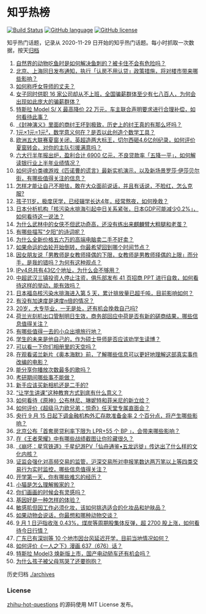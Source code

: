 # 知乎热榜
[![Build Status](https://github.com/ToWeLong/zhihu-hot-questions/workflows/CI/badge.svg)](https://github.com/ToWeLong/zhihu-hot-questions/actions)
[![GitHub language](https://img.shields.io/badge/language-golang-orange.svg)](https://golang.org/)
[![GitHub license](https://img.shields.io/github/license/ToWeLong/zhihu-hot-questions)](https://github.com/ToWeLong/zhihu-hot-questions/blob/main/LICENSE)

知乎热门话题，记录从 2020-11-29 日开始的知乎热门话题。每小时抓取一次数据，按天[归档](./archives)

<!-- BEGIN -->

1. [自然界的动物吃鱼时是如何解决鱼刺的？被卡住不会有危险吗？](https://www.zhihu.com/question/619784646)
1. [北京、上海同日发布通知，执行「认房不用认贷」政策措施，将对楼市带来哪些影响？](https://www.zhihu.com/question/620177012)
1. [如何称呼女导师的丈夫？](https://www.zhihu.com/question/620008264)
1. [女子同时供职 16 家公司却从不上班，全国骗薪群体至少有七八百人，为何会出现如此庞大的骗薪群体？](https://www.zhihu.com/question/619972219)
1. [特斯拉 Model S/ X 最高降价 22 万元，车主联合声明要求进行合理补偿，如何看待此事？](https://www.zhihu.com/question/620200678)
1. [《封神演义》里面的商纣王坏到极致，历史上的纣王真的有那么坏吗？](https://www.zhihu.com/question/614078309)
1. [1元×1元=1元²，数学意义何在？是否以此创造个数学工具？](https://www.zhihu.com/question/613245445)
1. [欧洲五大联赛夏窗关闭，英超造两大标王，切尔西砸4.6亿创纪录，如何评价夏窗转会，对你的主队引援满意吗？](https://www.zhihu.com/question/620237808)
1. [六大行半年报出炉，盈利合计 6900 亿元，不良贷款率「五降一平」，如何解读银行业上半年业绩情况？](https://www.zhihu.com/question/620160315)
1. [如何评价类魂游戏《匹诺曹的谎言》最新实机演示，以及新场景罗莎·伊莎贝尔街，有哪些值得关注的信息？](https://www.zhihu.com/question/619974345)
1. [怎样才能让自己不胆怯，敢在大众面前说话，并且有话说，不脸红，怎么克服?](https://www.zhihu.com/question/308078274)
1. [孩子11岁，极度厌学，已经辍学长达4年，经常熬夜，如何挽救？](https://www.zhihu.com/question/620035176)
1. [日本分析机构「核污染水排海引起中日关系紧张，日本GDP可能减少0.2%」，如何看待这一说法？](https://www.zhihu.com/question/620137579)
1. [为什么武林中的女侠不但武功奇高，还没有练出来麒麟臂大粗腿和老茧？](https://www.zhihu.com/question/278326506)
1. [有哪些描写“夕阳”的诗词呢？](https://www.zhihu.com/question/620199689)
1. [为什么全新价格五六万的高端电脑卖二手不好卖？](https://www.zhihu.com/question/619464064)
1. [如果命运的齿轮开始倒转，你最希望回到哪个时间节点？](https://www.zhihu.com/question/620147099)
1. [因女朋友说「男教师是女教师择偶的下限，女教师是男教师择偶的上限」而分手，是我的错吗？为何有这种观点？](https://www.zhihu.com/question/619195315)
1. [IPv4总共有43亿个地址，为什么会不够用？](https://www.zhihu.com/question/20168985)
1. [中超武汉三镇投资人停止注资，俱乐部发布 41 页招商 PPT 进行自救，如何看待这样的举动，能有效吗？](https://www.zhihu.com/question/620151847)
1. [日本福岛核污染水排海进入第 5 天，累计排放量已超千吨，目前影响如何？](https://www.zhihu.com/question/619552802)
1. [有没有加速度是速度n倍的情况？](https://www.zhihu.com/question/615903597)
1. [20岁，大专毕业，一无是处，还有机会挽救自己吗?](https://www.zhihu.com/question/614081488)
1. [荷兰光刻机出口管制明日生效，商务部回应中荷是否有新的磋商结果，哪些信息值得关注？](https://www.zhihu.com/question/620003791)
1. [有哪些值得一去的小众出境旅行地？](https://www.zhihu.com/question/620061553)
1. [学生的未来是他自己的，作为硕士导师是否应该劝学生读博？](https://www.zhihu.com/question/618109718)
1. [可以看一下你们相册里的天空吗？](https://www.zhihu.com/question/619926251)
1. [在观看诺兰新片《奥本海默》前，了解哪些信息可以更好地理解这部真实事件改编的电影？](https://www.zhihu.com/question/619675304)
1. [能分享你播放次数最多的歌吗？](https://www.zhihu.com/question/620183390)
1. [考研期间哪些事不能做？](https://www.zhihu.com/question/271809687)
1. [新手应该买新相机还是二手的?](https://www.zhihu.com/question/615220639)
1. [“让学生讲课”这种教育方式到底有什么意义？](https://www.zhihu.com/question/619415942)
1. [如何看待《原神》公布林尼、琳妮特和菲米尼的新立绘？](https://www.zhihu.com/question/620185268)
1. [如何评价《超级马力欧兄弟：惊奇》任天堂专属直面会？](https://www.zhihu.com/question/620065156)
1. [央行 9 月 15 日起下调金融机构外汇存款准备金率 2 个百分点，将产生哪些影响？](https://www.zhihu.com/question/620117328)
1. [北京公布「首套房贷利率下限为  LPR+55 个 BP 」，会带来哪些影响？](https://www.zhihu.com/question/620142169)
1. [在《王者荣耀》中有哪些战绩截图让你珍藏很久？](https://www.zhihu.com/question/619836046)
1. [《崩坏：星穹铁道》千星纪游PV「仙舟通鉴•五龙远徙」传达出了什么样的文化内核？](https://www.zhihu.com/question/619376493)
1. [证监会强化对高频交易的监管，沪深交易所对申报笔数达两万笔以上等四类交易行为实时监控，哪些信息值得关注？](https://www.zhihu.com/question/620177686)
1. [开学第一天，你有哪些难忘的经历？](https://www.zhihu.com/question/619680519)
1. [小猫是怎么理解搬家的？](https://www.zhihu.com/question/619958326)
1. [你们画画的时候会有灵感吗？](https://www.zhihu.com/question/614438171)
1. [基因好是一种怎样的体验？](https://www.zhihu.com/question/47151897)
1. [敏感肌但因工作必须化妆，该如何挑选适合的化妆品和护肤品？](https://www.zhihu.com/question/616365136)
1. [如果动物会说话，你最想和哪种动物交谈？](https://www.zhihu.com/question/614794825)
1. [9 月 1 日沪指收涨 0.43%，煤炭等周期股集体反弹，超 2700 股上涨，如何看待今日行情？](https://www.zhihu.com/question/620121606)
1. [广东已有深圳等 10 个地市因台风延迟开学，目前当地情况如何？](https://www.zhihu.com/question/620004320)
1. [如何评价《一人之下》漫画 637（676）话？](https://www.zhihu.com/question/620082024)
1. [特斯拉 Model3 焕新版上市，国产电动轿车还有机会吗？](https://www.zhihu.com/question/620136535)
1. [为什么孩子被父母骂哭了还要抱抱？](https://www.zhihu.com/question/615833179)

<!-- END -->

历史归档 [./archives](./archives)


### License
[zhihu-hot-questions](https://github.com/towelong/zhihu-hot-questions) 的源码使用 MIT License 发布。